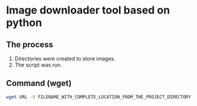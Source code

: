 # Image downloader tool based on python

## The process

1. Directories were created to store images.
2. The script was run.

## Command (wget)

```bash
wget URL -O FILENAME_WITH_COMPLETE_LOCATION_FROM_THE_PROJECT_DIRECTORY
```